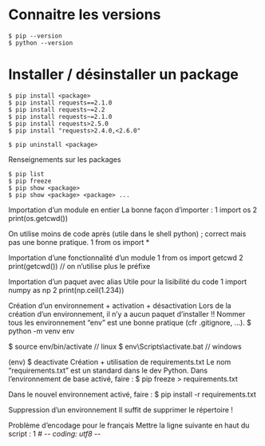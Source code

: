 # Connaitre les versions
```
$ pip --version
$ python --version
```
# Installer / désinstaller un package
```
$ pip install <package>
$ pip install requests==2.1.0
$ pip install requests~=2.2
$ pip install requests~=2.1.0
$ pip install requests>2.5.0
$ pip install "requests>2.4.0,<2.6.0"

$ pip uninstall <package>
```

Renseignements sur les packages
```
$ pip list
$ pip freeze
$ pip show <package>
$ pip show <package> <package> ...
```

Importation d’un module en entier
La bonne façon d’importer :
1 import os
2 print(os.getcwd())

On utilise moins de code après (utile dans le shell python) ; correct mais pas une bonne pratique.
1 from os import *

Importation d’une fonctionnalité d’un module
1 from os import getcwd
2 print(getcwd()) // on n’utilise plus le préfixe

Importation d’un paquet avec alias
Utile pour la lisibilité du code
1 import numpy as np
2 print(np.ceil(1.234))

Création d’un environnement + activation + désactivation
Lors de la création d’un environnement, il n’y a aucun paquet d’installer !!
Nommer tous les environnement “env” est une bonne pratique (cfr .gitignore, ...).
$ python -m venv env

$ source env/bin/activate // linux
$ env\Scripts\activate.bat // windows

(env) $ deactivate
Création + utilisation de requirements.txt
Le nom “requirements.txt” est un standard dans le dev Python.
Dans l’environnement de base activé, faire :
$ pip freeze > requirements.txt

Dans le nouvel environnement activé, faire :
$ pip install -r requirements.txt

Suppression d’un environnement 
Il suffit de supprimer le répertoire !

Problème d’encodage pour le français
Mettre la ligne suivante en haut du script :
1 # -*- coding: utf8 -*-
